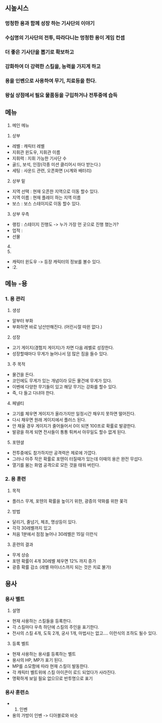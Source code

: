 ##  시높시스
### 멍청한 용과 함께 성장 하는 기사단의 이야기 
### 수십명의 기사단의 전투, 따라다니는 멍청한 용이 게임 컨셉
### 더 좋은 기사단을 뽑기로 확보하고
### 강화하여 더 강력한 스킬을, 능력을 가지게 하고 
### 용을 인벤으로 사용하여 무기, 치료등을 한다. 
### 왕실 상점에서 필요 물품등을 구입하거나 전투중에 습득

## 메뉴
1. 메인 메뉴
 1) 상부 
 - 레벨 : 캐릭터 레벨
 - 지휘관 윈도우, 지휘관 이름 
 - 지휘력 : 지휘 가능한 기사단 수
 - 골드, 보석, 인장(각종 미션 클리어시 마다 받는다.)
 - 세팅 : 사운드 관련, 오픈화면 (시계와 배터리)
 2) 상부 밑 
  - 지역 선택 : 현재 오픈한 지역으로 이동 할수 있다.
  - 지역 이름 : 현재 플레이 하는 지역 이름
  - 보스 : 보스 스테이지로 이동 할수 있다.
  3) 상부 우측
   - 랭킹 : 스테이지 진행도 -> 누가 가장 먼 곳으로 진행 했는가?
   - 업적 : 
   - 선물
  4)  
  6)  




 - 캐릭터 윈도우 -> 등장 캐릭터의 정보를 볼수 있다.
 - :2. 

## 메뉴 -용
### 1. 용 관리
 1) 생성
  - 알부터 부화 
  - 부화하면 바로 남산만해진다. (어린시절 따윈 없다.)
 2) 성장
  - 고기 게이지(경험치 게이지)가 차면 다음 레벨로 성장한다. 
  - 성장할때마다 무게가 늘어나서 덤 많은 짐을 들수 있다. 
 3) 주 목적
  - 물건을 든다. 
  - 코인에도 무게가 있는 개념이라 모든 물건에 무게가 있다. 
  - 이벤에 다양한 무기들이 있고 해당 무기는 강화를 할수 있다. 
  - 즉, 다 들고 다녀야 한다. 
 4) 페넬티
  - 고기를 체우면 게이지가 올라가지만 일정시간 채우지 못하면 떨어진다. 
  - 다시 채우면 원래 게이지에서 플러스 된다.
  - 안 채울 경우 게이지가 줄어들어서 0이 되면 100프로 확률로 발광한다. 
  - 발광을 하게 되면 전사들이 통통 튀켜서 아무일도 할수 없게 된다.
 5) 포텐셜
  - 전투중에도 참가하지만 공격력은 제로에 가깝다. 
  - 그러나 아주 작은 확률로 포텐이 터질때가 있는데 이때의 용은 완전 무섭다.
  - 열기를 붐는 화염 공격으로 모든 것을 태워 버린다.
### 2. 용 훈련
 1) 목적
 - 플러스 무게, 포텐의 확률을 높이기 위한, 광증의 약화를 위한 몾걱
 2) 방법
 - 달리기, 줄넘기, 체조, 명상등이 있다. 
 - 각각 30레벨까지 있고 
 - 처음 1분에서 점점 늘어나 30레벨은 15일 이런식
 3) 훈련의 결과 
 - 무게 상승
 - 포텐 확률이 4개 30레벨 체우면 12% 까지 증가
 - 광증 확률 감소 (레벨 마이너스까지 되는 것은 치료 불가)

## 용사 
### 용사 벨트 
 1) 설명
  - 현재 사용하는 스킬들을 등록한다. 
  - 각 스킬마다 우측 하단에 스킬의 주인을 표기한다.
  - 전사의 스킬 4개, 도둑 2개, 궁사 1개, 마법사는 없고.... 이런식의 조하도 될수 있다. 
 3) 등록 벨트
 - 현재 사용하는 용사를 등록하는 벨트 
 - 용사의 HP, MP가 표기 된다.
 - MP를 소모함에 따라 현재 스킬이 발동한다. 
 - 각 캐릭터 벨트위에 스킬 아이콘이 로드 되었다가 사라진다. 
 - 명확하게 보일 필요 없으므로 반투명으로 표기
 
 
### 용사 훈련소
 - 1)  인벤
 - 용의 가방이 인벤 -> 디아블로와 비슷













